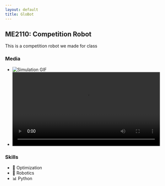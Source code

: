 ```yaml
---
layout: default
title: GloBot
---
```


## ME2110: Competition Robot 

This is a competition robot we made for class 

### Media
- ![Simulation GIF](/assets/images/proj1-sim.gif)
- <video width="100%" controls>
  <source src="/assets/videos/proj1.mp4" type="video/mp4">
</video>

### Skills
- 🧠 Optimization
- 🤖 Robotics
- 📊 Python
